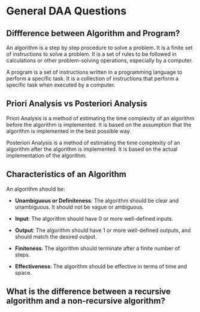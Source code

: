 # General DAA Questions

## Diffference between Algorithm and Program?

An algorithm is a step by step procedure to solve a problem. It is a finite set of instructions to solve a problem. It is a set of rules to be followed in calculations or other problem-solving operations, especially by a computer.

A program is a set of instructions written in a programming language to perform a specific task. It is a collection of instructions that perform a specific task when executed by a computer.

## Priori Analysis vs Posteriori Analysis

Priori Analysis is a method of estimating the time complexity of an algorithm before the algorithm is implemented. It is based on the assumption that the algorithm is implemented in the best possible way.

Posteriori Analysis is a method of estimating the time complexity of an algorithm after the algorithm is implemented. It is based on the actual implementation of the algorithm.

## Characteristics of an Algorithm

An algorithm should be:

- **Unambiguous or Definiteness**: The algorithm should be clear and unambiguous. It should not be vague or ambiguous.

- **Input**: The algorithm should have 0 or more well-defined inputs.

- **Output**: The algorithm should have 1 or more well-defined outputs, and should match the desired output.

- **Finiteness**: The algorithm should terminate after a finite number of steps.

- **Effectiveness**: The algorithm should be effective in terms of time and space.

## What is the difference between a recursive algorithm and a non-recursive algorithm?

